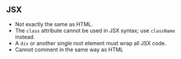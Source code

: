 ## JSX

- Not exactly the same as HTML.
- The `class` attribute cannot be used in JSX syntax; use `className` instead.
- A `div` or another single root element must wrap all JSX code.
- Cannot comment in the same way as HTML